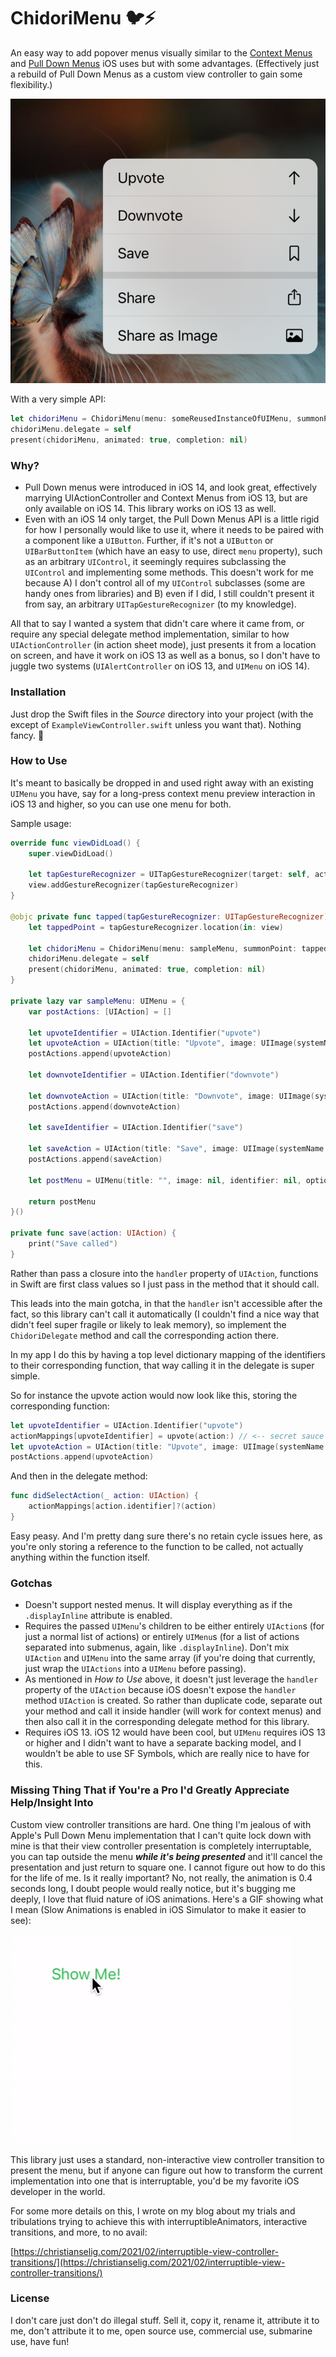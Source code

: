 # ChidoriMenu 🐦⚡️

An easy way to add popover menus visually similar to the [Context Menus](https://developer.apple.com/design/human-interface-guidelines/ios/controls/context-menus/) and [Pull Down Menus](https://developer.apple.com/design/human-interface-guidelines/ios/controls/pull-down-menus/) iOS uses but with some advantages. (Effectively just a rebuild of Pull Down Menus as a custom view controller to gain some flexibility.)

![Chidori Menu](chidori-menu.png)

With a very simple API:

```swift
let chidoriMenu = ChidoriMenu(menu: someReusedInstanceOfUIMenu, summonPoint: CGPoint(x: 100.0, y: 100.0))
chidoriMenu.delegate = self
present(chidoriMenu, animated: true, completion: nil)
```

### Why?

- Pull Down menus were introduced in iOS 14, and look great, effectively marrying UIActionController and Context Menus from iOS 13, but are only available on iOS 14. This library works on iOS 13 as well.
- Even with an iOS 14 only target, the Pull Down Menus API is a little rigid for how I personally would like to use it, where it needs to be paired with a component like a `UIButton`. Further, if it's not a `UIButton` or `UIBarButtonItem` (which have an easy to use, direct `menu` property), such as an arbitrary `UIControl`, it seemingly requires subclassing the `UIControl` and implementing some methods. This doesn't work for me because A) I don't control all of my `UIControl` subclasses (some are handy ones from libraries) and B) even if I did, I still couldn't present it from say, an arbitrary `UITapGestureRecognizer` (to my knowledge).

All that to say I wanted a system that didn't care where it came from, or require any special delegate method implementation, similar to how `UIActionController` (in action sheet mode), just presents it from a location on screen, and have it work on iOS 13 as well as a bonus, so I don't have to juggle two systems (`UIAlertController` on iOS 13, and `UIMenu` on iOS 14).

### Installation

Just drop the Swift files in the *Source* directory into your project (with the except of `ExampleViewController.swift` unless you want that). Nothing fancy. 🙂

### How to Use

It's meant to basically be dropped in and used right away with an existing `UIMenu` you have, say for a long-press context menu preview interaction in iOS 13 and higher, so you can use one menu for both.

Sample usage:

```swift
override func viewDidLoad() {
    super.viewDidLoad()
    
    let tapGestureRecognizer = UITapGestureRecognizer(target: self, action: #selector(tapped(tapGestureRecognizer:)))
    view.addGestureRecognizer(tapGestureRecognizer)
}

@objc private func tapped(tapGestureRecognizer: UITapGestureRecognizer) {
    let tappedPoint = tapGestureRecognizer.location(in: view)
    
    let chidoriMenu = ChidoriMenu(menu: sampleMenu, summonPoint: tappedPoint)
    chidoriMenu.delegate = self
    present(chidoriMenu, animated: true, completion: nil)
}

private lazy var sampleMenu: UIMenu = {
    var postActions: [UIAction] = []

    let upvoteIdentifier = UIAction.Identifier("upvote")
    let upvoteAction = UIAction(title: "Upvote", image: UIImage(systemName: "arrow.up"), identifier: upvoteIdentifier, handler: upvote(action:))
    postActions.append(upvoteAction)

    let downvoteIdentifier = UIAction.Identifier("downvote")

    let downvoteAction = UIAction(title: "Downvote", image: UIImage(systemName: "arrow.down"), identifier: downvoteIdentifier, handler: downvote(action:))
    postActions.append(downvoteAction)

    let saveIdentifier = UIAction.Identifier("save")
    
    let saveAction = UIAction(title: "Save", image: UIImage(systemName: "bookmark"), identifier: saveIdentifier, handler: save(action:))
    postActions.append(saveAction)
    
    let postMenu = UIMenu(title: "", image: nil, identifier: nil, options: [], children: postActions)
            
    return postMenu
}()

private func save(action: UIAction) {
    print("Save called")
}
```

Rather than pass a closure into the `handler` property of `UIAction`, functions in Swift are first class values so I just pass in the method that it should call. 

This leads into the main gotcha, in that the `handler` isn't accessible after the fact, so this library can't call it automatically (I couldn't find a nice way that didn't feel super fragile or likely to leak memory), so implement the `ChidoriDelegate` method and call the corresponding action there.

In my app I do this by having a top level dictionary mapping of the identifiers to their corresponding function, that way calling it in the delegate is super simple.

So for instance the upvote action would now look like this, storing the corresponding function:

```swift
let upvoteIdentifier = UIAction.Identifier("upvote")
actionMappings[upvoteIdentifier] = upvote(action:) // <-- secret sauce addition
let upvoteAction = UIAction(title: "Upvote", image: UIImage(systemName: "arrow.up"), identifier: upvoteIdentifier, handler: downvote(action:))
postActions.append(upvoteAction)
```

And then in the delegate method:

```swift
func didSelectAction(_ action: UIAction) {
    actionMappings[action.identifier]?(action)
}
```

Easy peasy. And I'm pretty dang sure there's no retain cycle issues here, as you're only storing a reference to the function to be called, not actually anything within the function itself.

### Gotchas

- Doesn't support nested menus. It will display everything as if the `.displayInline` attribute is enabled.
- Requires the passed `UIMenu`'s children to be either entirely `UIAction`s (for just a normal list of actions) or entirely `UIMenu`s (for a list of actions separated into submenus, again, like `.displayInline`). Don't mix `UIAction` and `UIMenu` into the same array (if you're doing that currently, just wrap the `UIActions` into a `UIMenu` before passing).
- As mentioned in *How to Use* above, it doesn't just leverage the `handler` property of the `UIAction` because iOS doesn't expose the `handler` method `UIAction` is created. So rather than duplicate code, separate out your method and call it inside handler (will work for context menus) and then also call it in the corresponding delegate method for this library.
- Requires iOS 13. iOS 12 would have been cool, but `UIMenu` requires iOS 13 or higher and I didn't want to have a separate backing model, and I wouldn't be able to use SF Symbols, which are really nice to have for this.

### Missing Thing That if You're a Pro I'd Greatly Appreciate Help/Insight Into

Custom view controller transitions are hard. One thing I'm jealous of with Apple's Pull Down Menu implementation that I can't quite lock down with mine is that their view controller presentation is completely interruptable, you can tap outside the menu ***while it's being presented*** and it'll cancel the presentation and just return to square one. I cannot figure out how to do this for the life of me. Is it really important? No, not really, the animation is 0.4 seconds long, I doubt people would really notice, but it's bugging me deeply, I love that fluid nature of iOS animations. Here's a GIF showing what I mean (Slow Animations is enabled in iOS Simulator to make it easier to see):

![iOS Context Menu showing cancellable nature](ios-context-menu.gif)

This library just uses a standard, non-interactive view controller transition to present the menu, but if anyone can figure out how to transform the current implementation into one that is interruptable, you'd be my favorite iOS developer in the world. 

For some more details on this, I wrote on my blog about my trials and tribulations trying to achieve this with interruptibleAnimators, interactive transitions, and more, to no avail: 

[https://christianselig.com/2021/02/interruptible-view-controller-transitions/](https://christianselig.com/2021/02/interruptible-view-controller-transitions/)

### License

I don't care just don't do illegal stuff. Sell it, copy it, rename it, attribute it to me, don't attribute it to me, open source use, commercial use, submarine use, have fun!
